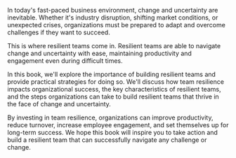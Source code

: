 
In today's fast-paced business environment, change and uncertainty are inevitable. Whether it's industry disruption, shifting market conditions, or unexpected crises, organizations must be prepared to adapt and overcome challenges if they want to succeed.

This is where resilient teams come in. Resilient teams are able to navigate change and uncertainty with ease, maintaining productivity and engagement even during difficult times.

In this book, we'll explore the importance of building resilient teams and provide practical strategies for doing so. We'll discuss how team resilience impacts organizational success, the key characteristics of resilient teams, and the steps organizations can take to build resilient teams that thrive in the face of change and uncertainty.

By investing in team resilience, organizations can improve productivity, reduce turnover, increase employee engagement, and set themselves up for long-term success. We hope this book will inspire you to take action and build a resilient team that can successfully navigate any challenge or change.
